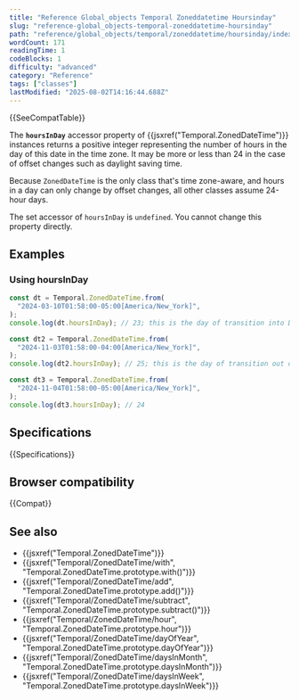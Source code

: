 ```yaml
---
title: "Reference Global_objects Temporal Zoneddatetime Hoursinday"
slug: "reference-global_objects-temporal-zoneddatetime-hoursinday"
path: "reference/global_objects/temporal/zoneddatetime/hoursinday/index.md"
wordCount: 171
readingTime: 1
codeBlocks: 1
difficulty: "advanced"
category: "Reference"
tags: ["classes"]
lastModified: "2025-08-02T14:16:44.688Z"
---
```



{{SeeCompatTable}}

The **`hoursInDay`** accessor property of {{jsxref("Temporal.ZonedDateTime")}} instances returns a positive integer representing the number of hours in the day of this date in the time zone. It may be more or less than 24 in the case of offset changes such as daylight saving time.

Because `ZonedDateTime` is the only class that's time zone-aware, and hours in a day can only change by offset changes, all other classes assume 24-hour days.

The set accessor of `hoursInDay` is `undefined`. You cannot change this property directly.

## Examples

### Using hoursInDay

```js
const dt = Temporal.ZonedDateTime.from(
  "2024-03-10T01:58:00-05:00[America/New_York]",
);
console.log(dt.hoursInDay); // 23; this is the day of transition into DST

const dt2 = Temporal.ZonedDateTime.from(
  "2024-11-03T01:58:00-04:00[America/New_York]",
);
console.log(dt2.hoursInDay); // 25; this is the day of transition out of DST

const dt3 = Temporal.ZonedDateTime.from(
  "2024-11-04T01:58:00-05:00[America/New_York]",
);
console.log(dt3.hoursInDay); // 24
```

## Specifications

{{Specifications}}

## Browser compatibility

{{Compat}}

## See also

- {{jsxref("Temporal.ZonedDateTime")}}
- {{jsxref("Temporal/ZonedDateTime/with", "Temporal.ZonedDateTime.prototype.with()")}}
- {{jsxref("Temporal/ZonedDateTime/add", "Temporal.ZonedDateTime.prototype.add()")}}
- {{jsxref("Temporal/ZonedDateTime/subtract", "Temporal.ZonedDateTime.prototype.subtract()")}}
- {{jsxref("Temporal/ZonedDateTime/hour", "Temporal.ZonedDateTime.prototype.hour")}}
- {{jsxref("Temporal/ZonedDateTime/dayOfYear", "Temporal.ZonedDateTime.prototype.dayOfYear")}}
- {{jsxref("Temporal/ZonedDateTime/daysInMonth", "Temporal.ZonedDateTime.prototype.daysInMonth")}}
- {{jsxref("Temporal/ZonedDateTime/daysInWeek", "Temporal.ZonedDateTime.prototype.daysInWeek")}}

